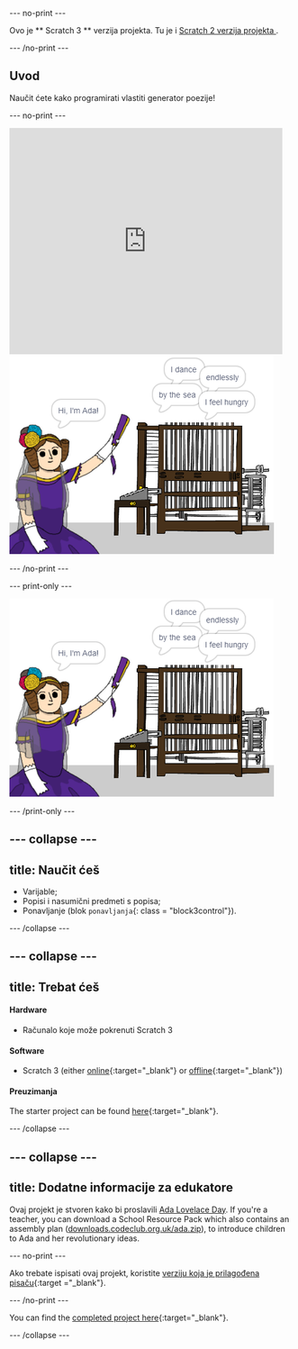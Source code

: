 \--- no-print \---

Ovo je ** Scratch 3 ** verzija projekta. Tu je i [ Scratch 2 verzija projekta ](https://projects.raspberrypi.org/en/projects/poetry-generator-scratch2).

\--- /no-print \---

## Uvod

Naučit ćete kako programirati vlastiti generator poezije!

\--- no-print \---

<div class="scratch-preview">
  <iframe allowtransparency="true" width="485" height="402" src="https://scratch.mit.edu/projects/embed/77844926/?autostart=false" frameborder="0" scrolling="no"></iframe>
  <img src="images/poetry-final.png">
</div>

\--- /no-print \---

\--- print-only \---

![snimka zaslona igre](images/poetry-final.png)

\--- /print-only \---

## \--- collapse \---

## title: Naučit ćeš

+ Varijable;
+ Popisi i nasumični predmeti s popisa;
+ Ponavljanje (blok `ponavljanja`{: class = "block3control"}).

\--- /collapse \---

## \--- collapse \---

## title: Trebat ćeš

#### Hardware

+ Računalo koje može pokrenuti Scratch 3

#### Software

+ Scratch 3 (either [online](https://rpf.io/scratchon){:target="_blank"} or [offline](https://rpf.io/scratchoff){:target="_blank"})

#### Preuzimanja

The starter project can be found [here](https://rpf.io/p/en/poetry-generator-go){:target="_blank"}.

\--- /collapse \---

## \--- collapse \---

## title: Dodatne informacije za edukatore

Ovaj projekt je stvoren kako bi proslavili [Ada Lovelace Day](https://findingada.com). If you're a teacher, you can download a School Resource Pack which also contains an assembly plan ([downloads.codeclub.org.uk/ada.zip](https://downloads.codeclub.org.uk/ada.zip)), to introduce children to Ada and her revolutionary ideas.

\--- no-print \---

Ako trebate ispisati ovaj projekt, koristite [verziju koja je prilagođena pisaču](https://projects.raspberrypi.org/en/projects/poetry-generator/print){:target ="_blank"}.

\--- /no-print \---

You can find the [completed project here](https://rpf.io/p/en/poetry-generator-get){:target="_blank"}.

\--- /collapse \---